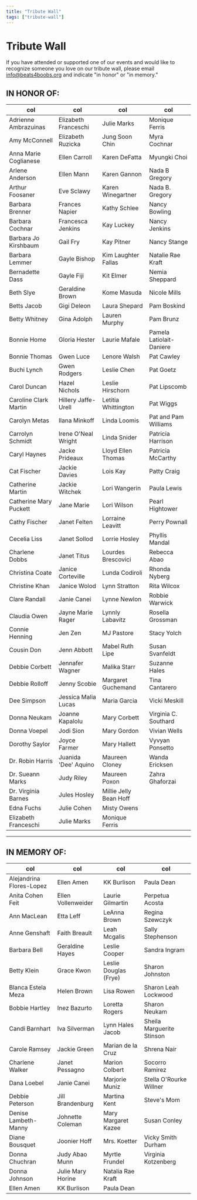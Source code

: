 ```yaml
---
title: "Tribute Wall"
tags: ["tribute-wall"]
---
```

# Tribute Wall

If you have attended or supported one of our events and would like to recognize someone you love on our tribute wall, please email [info@beats4boobs.org](mailto:info@beats4boobs.org) and indicate "in honor" or "in memory."

## IN HONOR OF:

col | col | col | col |
--------- | --------- | --------- | --------- |
Adrienne Ambrazuinas | Elizabeth Franceschi | Julie Marks | Monique Ferris |
Amy McConnell | Elizabeth Ruzicka | Jung Soon Chin | Myra Cochnar |
Anna Marie Coglianese | Ellen Carroll | Karen DeFatta | Myungki Choi |
Arlene Anderson | Ellen Mann | Karen Gannon | Nada B Gregory |
Arthur Foosaner | Eve Sclawy | Karen Winegartner | Nada B. Gregory |
Barbara Brenner | Frances Napier | Kathy Schlee | Nancy Bowling |
Barbara Cochnar | Francesca Jenkins | Kay Luckey | Nancy Jenkins |
Barbara Jo Kirshbaum | Gail Fry | Kay Pitner | Nancy Stange |
Barbara Lemmer | Gayle Bishop | Kim Laughter Fallas | Natalie Rae Kraft |
Bernadette Dass | Gayle Fiji | Kit Elmer | Nemia Sheppard |
Beth Slye | Geraldine Brown | Kome Masuda | Nicole Mills |
Betts Jacob | Gigi Deleon | Laura Shepard | Pam Boskind |
Betty Whitney | Gina Adolph | Lauren Murphy | Pam Brunz |
Bonnie Home | Gloria Hester | Laurie Mafale | Pamela Latiolait-Daniere |
Bonnie Thomas | Gwen Luce | Lenore Walsh | Pat Cawley |
Buchi Lynch | Gwen Rodgers | Leslie Chen | Pat Goetz |
Carol Duncan | Hazel Nichols | Leslie Hirschorn | Pat Lipscomb |
Caroline Clark Martin | Hillery Jaffe-Urell | Letitia Whittington | Pat Wiggs |
Carolyn Metas | Ilana Minkoff | Linda Loomis | Pat and Pam Williams |
Carrolyn Schmidt | Irene O'Neal Wright | Linda Snider | Patricia Harrison |
Caryl Haynes | Jacke Prideaux | Lloyd Ellen Thomas | Patricia McCarthy |
Cat Fischer | Jackie Davies | Lois Kay | Patty Craig |
Catherine Martin | Jackie Witchek | Lori Wangerin | Paula Lewis |
Catherine Mary Puckett | Jane Marie | Lori Wilson | Pearl Hightower |
Cathy Fischer | Janet Felten | Lorraine Leavitt | Perry Pownall |
Cecelia Liss | Janet Sollod | Lorrie Hosley | Phyllis Mandal |
Charlene Dobbs | Janet Titus | Lourdes Brescovici | Rebecca Abao |
Christina Coate | Janice Corteville | Lunda Codiroli | Rhonda Nyberg |
Christine Khan | Janice Wolod | Lynn Stratton | Rita Wilcox |
Clare Randall | Janie Canei | Lynne Newlon | Robbie Warwick |
Claudia Owen | Jayne Marie Rager | Lynnly Labavitz | Rosella Grossman |
Connie Henning | Jen Zen | MJ Pastore | Stacy Yolch |
Cousin Don | Jenn Abbott | Mabel Ruth Lipe | Susan Svanfeldt |
Debbie Corbett | Jennafer Wagner | Malika Starr | Suzanne Hales |
Debbie Rolloff | Jenny Scobie | Margaret Guchemand | Tina Cantarero |
Dee Simpson | Jessica Malia Lucas | Maria Garcia | Vicki Meskill |
Donna Neukam | Joanne Kapalolu | Mary Corbett | Virginia C. Southard |
Donna Voepel | Jodi Sion | Mary Gordon | Vivian Wells |
Dorothy Saylor | Joyce Farmer | Mary Hallett | Vyvyan Ponsetto |
Dr. Robin Harris | Juanida 'Dee' Aquino | Maureen Cloney | Wanda Ericksen |
Dr. Sueann Marks | Judy Riley | Maureen Poxon | Zahra Ghaforzai |
Dr. Virginia Barnes | Jules Hosley | Millie Jelly Bean Hoff |  |
Edna Fuchs | Julie Cohen | Misty Owens |  |
Elizabeth Franceschi | Julie Marks | Monique Ferris |  |

_________________________

## IN MEMORY OF:

col | col | col | col |
--------- | --------- | --------- | --------- |
Alejandrina Flores-Lopez | Ellen Amen | KK Burlison | Paula Dean |
Anita Cohen Feit | Ellen Vollenweider | Laurie Gilmartin | Perpetua Acosta |
Ann MacLean | Etta Leff | LeAnna Brown | Regina Szewczyk |
Anne Genshaft | Faith Breault | Leah Mcgalis | Sally Stephenson |
Barbara Bell | Geraldine Hayes | Leslie Cooper | Sandra Ingram |
Betty Klein | Grace Kwon | Leslie Douglas (Frye) | Sharon Johnston |
Blanca Estela Meza | Helen Brown | Lisa Rowen | Sharon Leah Lockwood |
Bobbie Hartley | Inez Bazurto | Loretta Rogers | Sharon Neukam |
Candi Barnhart | Iva Silverman | Lynn Hales Jacob | Sheila Marguerite Stinson |
Carole Ramsey | Jackie Green | Marian de la Cruz | Shrena Nair |
Charlene Walker | Janet Pessagno | Marion Colbert | Socorro Ramirez |
Dana Loebel | Janie Canei | Marjorie Muniz | Stella O'Rourke Willner |
Debbie Peterson | Jill Brandenburg | Martina Kent | Steve's Mom |
Denise Lambeth-Manny | Johnette Coleman | Mary Margaret Kazee | Susan Conley |
Diane Bousquet | Joonier Hoff | Mrs. Koetter | Vicky Smith Durham |
Donna Chuchran | Judy Abao Munn | Myrtle Frundel | Virginia Kotzenberg |
Donna Johnson | Julie Mary Horine | Natalia Rae Kraft |  |
Ellen Amen | KK Burlison | Paula Dean |  |


